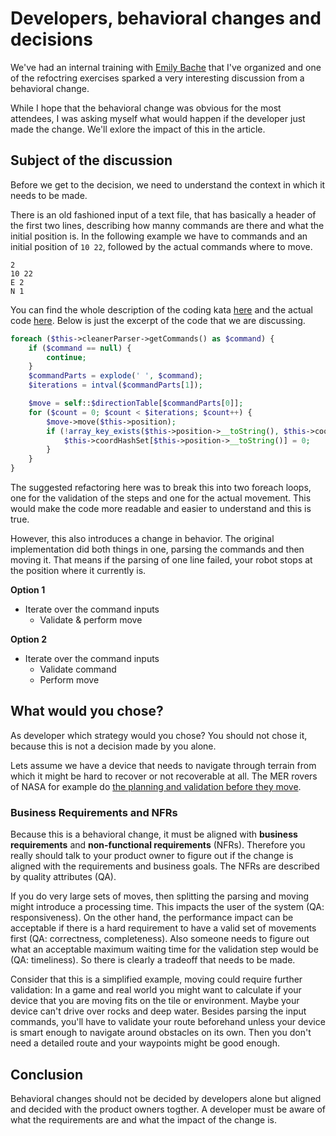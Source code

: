 # Developers, behavioral changes and decisions

We've had an internal training with [Emily Bache](https://emilybache.com/) that I've organized and one of the refoctring exercises sparked a very interesting discussion from a behavioral change.

While I hope that the behavioral change was obvious for the most attendees, I was asking myself what would happen if the developer just made the change. We'll exlore the impact of this in the article.

## Subject of the discussion

Before we get to the decision, we need to understand the context in which it needs to be made.

There is an old fashioned input of a text file, that has basically a header of the first two lines, describing how manny commands are there and what the initial position is. In the following example we have to commands and an initial position of `10 22`, followed by the actual commands where to move.

```text
2
10 22
E 2
N 1
```

You can find the whole description of the coding kata [here](https://sammancoaching.org/kata_descriptions/office_cleaner.html) and the actual code [here](https://github.com/sammancoaching/OfficeCleaningRobot-Refactoring-Kata/blob/main/php/src/OfficeCleaner1/RobotCleaner.php#L62-L90). Below is just the excerpt of the code that we are discussing.

```php
foreach ($this->cleanerParser->getCommands() as $command) {
    if ($command == null) {
        continue;
    }
    $commandParts = explode(' ', $command);
    $iterations = intval($commandParts[1]);

    $move = self::$directionTable[$commandParts[0]];
    for ($count = 0; $count < $iterations; $count++) {
        $move->move($this->position);
        if (!array_key_exists($this->position->__toString(), $this->coordHashSet)) {
            $this->coordHashSet[$this->position->__toString()] = 0;
        }
    }
}
```

The suggested refactoring here was to break this into two foreach loops, one for the validation of the steps and one for the actual movement. This would make the code more readable and easier to understand and this is true.

However, this also introduces a change in behavior. The original implementation did both things in one, parsing the commands and then moving it. That means if the parsing of one line failed, your robot stops at the position where it currently is.

**Option 1**

* Iterate over the command inputs
  * Validate & perform move

**Option 2**

* Iterate over the command inputs
  * Validate command
  * Perform move

## What would you chose?

As developer which strategy would you chose? You should not chose it, because this is not a decision made by you alone.

Lets assume we have a device that needs to navigate through terrain from which it might be hard to recover or not recoverable at all. The MER rovers of NASA for example do [the planning and validation before they move](https://ntrs.nasa.gov/api/citations/20050157091/downloads/20050157091.pdf).

### Business Requirements and NFRs

Because this is a behavioral change, it must be aligned with **business requirements** and **non-functional requirements** (NFRs). Therefore you really should talk to your product owner to figure out if the change is aligned with the requirements and business goals. The NFRs are described by quality attributes (QA).

If you do very large sets of moves, then splitting the parsing and moving might introduce a processing time. This impacts the user of the system (QA: responsiveness). On the other hand, the performance impact can be acceptable if there is a hard requirement to have a valid set of movements first (QA: correctness, completeness). Also someone needs to figure out what an acceptable maximum waiting time for the validation step would be (QA: timeliness). So there is clearly a tradeoff that needs to be made.

Consider that this is a simplified example, moving could require further validation: In a game and real world you might want to calculate if your device that you are moving fits on the tile or environment. Maybe your device can't drive over rocks and deep water. Besides parsing the input commands, you'll have to validate your route beforehand unless your device is smart enough to navigate around obstacles on its own. Then you don't need a detailed route and your waypoints might be good enough.

## Conclusion

Behavioral changes should not be decided by developers alone but aligned and decided with the product owners togther. A developer must be aware of what the requirements are and what the impact of the change is.
